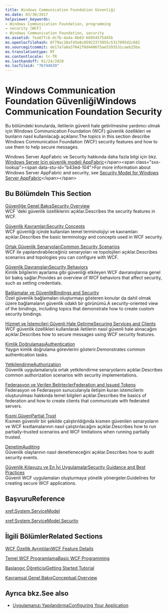 ```yaml
---
title: Windows Communication Foundation Güvenliği
ms.date: 03/30/2017
helpviewer_keywords:
- Windows Communication Foundation, programming
- security [WCF]
- Windows Communication Foundation, security
ms.assetid: 7ea87fcb-dcfb-4a4a-8b03-6b954575d45b
ms.openlocfilehash: 0f79ac28af45e8c05922373955c5317095d2c682
ms.sourcegitcommit: de17a7a0a37042f0d4406f5ae5393531caeb25ba
ms.translationtype: MT
ms.contentlocale: tr-TR
ms.lasthandoff: 01/24/2020
ms.locfileid: "76744639"
---
```

# <a name="windows-communication-foundation-security"></a><span data-ttu-id="b43ed-102">Windows Communication Foundation Güvenliği</span><span class="sxs-lookup"><span data-stu-id="b43ed-102">Windows Communication Foundation Security</span></span>
<span data-ttu-id="b43ed-103">Bu bölümdeki konularda, iletilerin güvenli hale getirilmesine yardımcı olmak için Windows Communication Foundation (WCF) güvenlik özellikleri ve bunların nasıl kullanılacağı açıklanır.</span><span class="sxs-lookup"><span data-stu-id="b43ed-103">The topics in this section describe Windows Communication Foundation (WCF) security features and how to use them to help secure messages.</span></span>  
  
 <span data-ttu-id="b43ed-104">Windows Server AppFabric ve Security hakkında daha fazla bilgi için bkz. [Windows Server Için güvenlik modeli AppFabric](https://docs.microsoft.com/previous-versions/appfabric/ee677202(v=azure.10))</span><span class="sxs-lookup"><span data-stu-id="b43ed-104">For more information about Windows Server AppFabric and security, see [Security Model for Windows Server AppFabric](https://docs.microsoft.com/previous-versions/appfabric/ee677202(v=azure.10))</span></span>  
  
## <a name="in-this-section"></a><span data-ttu-id="b43ed-105">Bu Bölümde</span><span class="sxs-lookup"><span data-stu-id="b43ed-105">In This Section</span></span>  
 [<span data-ttu-id="b43ed-106">Güvenliğe Genel Bakış</span><span class="sxs-lookup"><span data-stu-id="b43ed-106">Security Overview</span></span>](../../../../docs/framework/wcf/feature-details/security-overview.md)  
 <span data-ttu-id="b43ed-107">WCF 'deki güvenlik özelliklerini açıklar.</span><span class="sxs-lookup"><span data-stu-id="b43ed-107">Describes the security features in WCF.</span></span>  
  
 [<span data-ttu-id="b43ed-108">Güvenlik Kavramları</span><span class="sxs-lookup"><span data-stu-id="b43ed-108">Security Concepts</span></span>](../../../../docs/framework/wcf/feature-details/security-concepts.md)  
 <span data-ttu-id="b43ed-109">WCF güvenliği içinde kullanılan temel terminolojiyi ve kavramları açıklar.</span><span class="sxs-lookup"><span data-stu-id="b43ed-109">Describes the basic terminology and concepts used in WCF security.</span></span>  
  
 [<span data-ttu-id="b43ed-110">Ortak Güvenlik Senaryoları</span><span class="sxs-lookup"><span data-stu-id="b43ed-110">Common Security Scenarios</span></span>](../../../../docs/framework/wcf/feature-details/common-security-scenarios.md)  
 <span data-ttu-id="b43ed-111">WCF ile yapılandırabileceğiniz senaryoları ve topolojileri açıklar.</span><span class="sxs-lookup"><span data-stu-id="b43ed-111">Describes scenarios and topologies you can configure with WCF.</span></span>  
  
 [<span data-ttu-id="b43ed-112">Güvenlik Davranışları</span><span class="sxs-lookup"><span data-stu-id="b43ed-112">Security Behaviors</span></span>](../../../../docs/framework/wcf/feature-details/security-behaviors-in-wcf.md)  
 <span data-ttu-id="b43ed-113">Kimlik bilgilerini ayarlama gibi güvenliği etkileyen WCF davranışlarına genel bir bakış sağlar.</span><span class="sxs-lookup"><span data-stu-id="b43ed-113">Provides an overview of WCF behaviors that affect security, such as setting credentials.</span></span>  
  
 [<span data-ttu-id="b43ed-114">Bağlamalar ve Güvenlik</span><span class="sxs-lookup"><span data-stu-id="b43ed-114">Bindings and Security</span></span>](../../../../docs/framework/wcf/feature-details/bindings-and-security.md)  
 <span data-ttu-id="b43ed-115">Özel güvenlik bağlamaları oluşturmayı gösteren konular da dahil olmak üzere bağlamaların güvenlik odaklı bir görünümü.</span><span class="sxs-lookup"><span data-stu-id="b43ed-115">A security-oriented view of the bindings, including topics that demonstrate how to create custom security bindings.</span></span>  
  
 [<span data-ttu-id="b43ed-116">Hizmet ve İstemcileri Güvenli Hale Getirme</span><span class="sxs-lookup"><span data-stu-id="b43ed-116">Securing Services and Clients</span></span>](../../../../docs/framework/wcf/feature-details/securing-services-and-clients.md)  
 <span data-ttu-id="b43ed-117">WCF güvenlik özellikleri kullanılarak iletilerin nasıl güvenli hale alınacağını açıklar.</span><span class="sxs-lookup"><span data-stu-id="b43ed-117">Describes how to secure messages using WCF security features.</span></span>  
  
 [<span data-ttu-id="b43ed-118">Kimlik Doğrulaması</span><span class="sxs-lookup"><span data-stu-id="b43ed-118">Authentication</span></span>](../../../../docs/framework/wcf/feature-details/authentication-in-wcf.md)  
 <span data-ttu-id="b43ed-119">Yaygın kimlik doğrulama görevlerini gösterir.</span><span class="sxs-lookup"><span data-stu-id="b43ed-119">Demonstrates common authentication tasks.</span></span>  
  
 [<span data-ttu-id="b43ed-120">Yetkilendirme</span><span class="sxs-lookup"><span data-stu-id="b43ed-120">Authorization</span></span>](../../../../docs/framework/wcf/feature-details/authorization-in-wcf.md)  
 <span data-ttu-id="b43ed-121">Güvenlik uygulamalarıyla ortak yetkilendirme senaryolarını açıklar.</span><span class="sxs-lookup"><span data-stu-id="b43ed-121">Describes common authorization scenarios with security implementations.</span></span>  
  
 [<span data-ttu-id="b43ed-122">Federasyon ve Verilen Belirteçler</span><span class="sxs-lookup"><span data-stu-id="b43ed-122">Federation and Issued Tokens</span></span>](../../../../docs/framework/wcf/feature-details/federation-and-issued-tokens.md)  
 <span data-ttu-id="b43ed-123">Federasyon ve Federasyon sunucularıyla iletişim kuran istemcilerin oluşturulması hakkında temel bilgileri açıklar.</span><span class="sxs-lookup"><span data-stu-id="b43ed-123">Describes the basics of federation and how to create clients that communicate with federated servers.</span></span>  
  
 [<span data-ttu-id="b43ed-124">Kısmi Güven</span><span class="sxs-lookup"><span data-stu-id="b43ed-124">Partial Trust</span></span>](../../../../docs/framework/wcf/feature-details/partial-trust.md)  
 <span data-ttu-id="b43ed-125">Kısmen güvenilir bir şekilde çalıştırıldığında kısmen güvenilen senaryoların ve WCF kısıtlamalarının nasıl çalıştırılacağını açıklar.</span><span class="sxs-lookup"><span data-stu-id="b43ed-125">Describes how to run partially-trusted scenarios and WCF limitations when running partially trusted.</span></span>  
  
 [<span data-ttu-id="b43ed-126">Denetim</span><span class="sxs-lookup"><span data-stu-id="b43ed-126">Auditing</span></span>](../../../../docs/framework/wcf/feature-details/auditing-security-events.md)  
 <span data-ttu-id="b43ed-127">Güvenlik olaylarının nasıl denetleneceğini açıklar.</span><span class="sxs-lookup"><span data-stu-id="b43ed-127">Describes how to audit security events.</span></span>  
  
 [<span data-ttu-id="b43ed-128">Güvenlik Kılavuzu ve En İyi Uygulamalar</span><span class="sxs-lookup"><span data-stu-id="b43ed-128">Security Guidance and Best Practices</span></span>](../../../../docs/framework/wcf/feature-details/security-guidance-and-best-practices.md)  
 <span data-ttu-id="b43ed-129">Güvenli WCF uygulamaları oluşturmaya yönelik yönergeler.</span><span class="sxs-lookup"><span data-stu-id="b43ed-129">Guidelines for creating secure WCF applications.</span></span>  
  
## <a name="reference"></a><span data-ttu-id="b43ed-130">Başvuru</span><span class="sxs-lookup"><span data-stu-id="b43ed-130">Reference</span></span>  
 <xref:System.ServiceModel>  
  
 <xref:System.ServiceModel.Security>  
  
## <a name="related-sections"></a><span data-ttu-id="b43ed-131">İlgili Bölümler</span><span class="sxs-lookup"><span data-stu-id="b43ed-131">Related Sections</span></span>  
 [<span data-ttu-id="b43ed-132">WCF Özellik Ayrıntıları</span><span class="sxs-lookup"><span data-stu-id="b43ed-132">WCF Feature Details</span></span>](../../../../docs/framework/wcf/feature-details/index.md)  
  
 [<span data-ttu-id="b43ed-133">Temel WCF Programlama</span><span class="sxs-lookup"><span data-stu-id="b43ed-133">Basic WCF Programming</span></span>](../../../../docs/framework/wcf/basic-wcf-programming.md)  
  
 [<span data-ttu-id="b43ed-134">Başlangıç Öğreticisi</span><span class="sxs-lookup"><span data-stu-id="b43ed-134">Getting Started Tutorial</span></span>](../../../../docs/framework/wcf/getting-started-tutorial.md)  
  
 [<span data-ttu-id="b43ed-135">Kavramsal Genel Bakış</span><span class="sxs-lookup"><span data-stu-id="b43ed-135">Conceptual Overview</span></span>](../../../../docs/framework/wcf/conceptual-overview.md)  
  
## <a name="see-also"></a><span data-ttu-id="b43ed-136">Ayrıca bkz.</span><span class="sxs-lookup"><span data-stu-id="b43ed-136">See also</span></span>

- [<span data-ttu-id="b43ed-137">Uygulamanızı Yapılandırma</span><span class="sxs-lookup"><span data-stu-id="b43ed-137">Configuring Your Application</span></span>](../../../../docs/framework/wcf/diagnostics/configuring-your-application.md)
